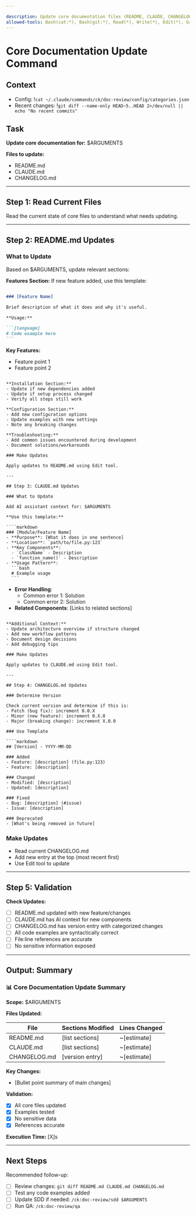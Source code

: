 ```yaml
---

description: Update core documentation files (README, CLAUDE, CHANGELOG)
allowed-tools: Bash(cat:*), Bash(git:*), Read(*), Write(*), Edit(*), Grep(*), Glob(*)
---
```


# Core Documentation Update Command

## Context

- Config:
  !`cat ~/.claude/commands/ck/doc-review/config/categories.json`
- Recent changes:
  !`git diff --name-only HEAD~5..HEAD 2>/dev/null || echo "No recent commits"`

## Task

**Update core documentation for:** $ARGUMENTS

**Files to update:**

- README.md
- CLAUDE.md
- CHANGELOG.md

---

## Step 1: Read Current Files

Read the current state of core files to understand what needs updating.

---

## Step 2: README.md Updates

### What to Update

Based on $ARGUMENTS, update relevant sections:

**Features Section:**
If new feature added, use this template:

````markdown

### [Feature Name]

Brief description of what it does and why it's useful.

**Usage:**

```[language]
# Code example here
```
````

**Key Features:**

- Feature point 1
- Feature point 2

````

**Installation Section:**
- Update if new dependencies added
- Update if setup process changed
- Verify all steps still work

**Configuration Section:**
- Add new configuration options
- Update examples with new settings
- Note any breaking changes

**Troubleshooting:**
- Add common issues encountered during development
- Document solutions/workarounds

### Make Updates

Apply updates to README.md using Edit tool.

---

## Step 3: CLAUDE.md Updates

### What to Update

Add AI assistant context for: $ARGUMENTS

**Use this template:**

````markdown
### [Module/Feature Name]
- **Purpose**: [What it does in one sentence]
- **Location**: `path/to/file.py:123`
- **Key Components**:
  - `ClassName` - Description
  - `function_name()` - Description
- **Usage Pattern**:
  ```bash
  # Example usage
  ```
````

- **Error Handling**:
  - Common error 1: Solution
  - Common error 2: Solution
- **Related Components**: [Links to related sections]

````

**Additional Context:**
- Update architecture overview if structure changed
- Add new workflow patterns
- Document design decisions
- Add debugging tips

### Make Updates

Apply updates to CLAUDE.md using Edit tool.

---

## Step 4: CHANGELOG.md Updates

### Determine Version

Check current version and determine if this is:
- Patch (bug fix): increment 0.0.X
- Minor (new feature): increment 0.X.0
- Major (breaking change): increment X.0.0

### Use Template

````markdown
## [Version] - YYYY-MM-DD

### Added
- Feature: [description] (file.py:123)
- Feature: [description]

### Changed
- Modified: [description]
- Updated: [description]

### Fixed
- Bug: [description] (#issue)
- Issue: [description]

### Deprecated
- [What's being removed in future]
````

### Make Updates

- Read current CHANGELOG.md
- Add new entry at the top (most recent first)
- Use Edit tool to update

---

## Step 5: Validation

**Check Updates:**

- [ ] README.md updated with new feature/changes
- [ ] CLAUDE.md has AI context for new components
- [ ] CHANGELOG.md has version entry with categorized changes
- [ ] All code examples are syntactically correct
- [ ] File:line references are accurate
- [ ] No sensitive information exposed

---

## Output: Summary

### 📊 Core Documentation Update Summary

**Scope:** $ARGUMENTS

**Files Updated:**

| File         | Sections Modified | Lines Changed |
| ------------ | ----------------- | ------------- |
| README.md    | [list sections]   | ~[estimate]   |
| CLAUDE.md    | [list sections]   | ~[estimate]   |
| CHANGELOG.md | [version entry]   | ~[estimate]   |

**Key Changes:**

- [Bullet point summary of main changes]

**Validation:**

- [x] All core files updated
- [x] Examples tested
- [x] No sensitive data
- [x] References accurate

**Execution Time:** [X]s

---

## Next Steps

Recommended follow-up:

- [ ] Review changes: `git diff README.md CLAUDE.md CHANGELOG.md`
- [ ] Test any code examples added
- [ ] Update SDD if needed: `/ck:doc-review/sdd $ARGUMENTS`
- [ ] Run QA: `/ck:doc-review/qa`
